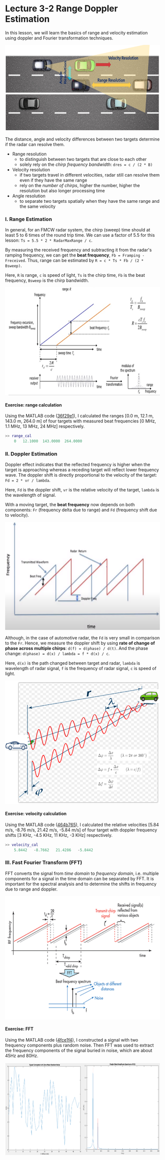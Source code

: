 # Lecture 3-2 Range Doppler Estimation

In this lesson, we will learn the basics of range and velocity estimation using doppler and Fourier transformation techniques.

<img src="media/radar-resolutions.png" width="600" height="280" />

The distance, angle and velocity differences between two targets determine if the radar can resolve them.

- Range resolution
    * to distinguish between two targets that are close to each other
    * solely rely on the *chirp frequency bandwidth*: `dres = c / (2 * B)`
- Velocity resolution
    * if two targets travel in different velocities, radar still can resolve them even if they have the same range
    * rely on the *number of chirps*, higher the number, higher the resolution but also longer processing time
- Angle resolution
    * to separate two targets spatially when they have the same range and the same velocity



### I. Range Estimation

In general, for an FMCW radar system, the chirp (sweep) time should at least 5 to 6 times of the round trip time. We can use a factor of 5.5 for this lesson: `Ts = 5.5 * 2 * RadarMaxRange / c`.

By measuring the received frequency and subtracting it from the radar's ramping frequency, we can get the **beat frequency**, `Fb = Framping - Freceived`. Thus, range can be estimated by `R = c * Ts * Fb / (2 * Bsweep)`.

Here, `R` is range, `c` is speed of light, `Ts` is the chirp time, `Fb` is the beat frequency, `Bsweep` is the chirp bandwidth.

<img src="media/range-estimation.png" width="800" height="350" />

#### Exercise: range calculation

Using the MATLAB code ([36f29e1](https://github.com/fanweng/Udacity-Sensor-Fusion-Nanodegree/commit/36f29e1b2bba07c4db245c82ca68925658e30bec)), I calculated the ranges [0.0 m, 12.1 m, 143.0 m, 264.0 m] of four targets with measured beat frequencies [0 MHz, 1.1 MHz, 13 MHz, 24 MHz] respectively.

```matlab
>> range_cal
    0   12.1000  143.0000  264.0000
```



### II. Doppler Estimation

Doppler effect indicates that the reflected frequency is higher when the target is approaching whereas a receding target will reflect lower frequency wave. The doppler shift is directly proportional to the velocity of the target: `Fd = 2 * vr / lambda`.

Here, `Fd` is the doppler shift, `vr` is the relative velocity of the target, `lambda` is the wavelength of signal.

With a moving target, the **beat frequency** now depends on both components: `Fr` (frequency delta due to range) and `Fd` (frequency shift due to velocity).

<img src="media/beat-freq-with-doppler-effect.png" width="600" height="350" />

Although, in the case of automotive radar, the `Fd` is very small in comparison to the `Fr`. Hence, we measure the doppler shift by using **rate of change of phase across multiple chirps**: `d(f) = d(phase) / d(t)`. And the phase change: `d(phase) = d(x) / lambda = f * d(x) / c`.

Here, `d(x)` is the path changed between target and radar, `lambda` is wavelength of radar signal, `f` is the frequency of radar signal, `c` is speed of light.

<img src="media/freq-shift-by-phase-change.png" width="600" height="400" />

#### Exercise: velocity calculation

Using the MATLAB code ([464b765](https://github.com/fanweng/Udacity-Sensor-Fusion-Nanodegree/commit/464b7652103bd285ccac7f8171e8d60975884075)), I calculated the relative velocities [5.84 m/s, -8.76 m/s, 21.42 m/s, -5.84 m/s] of four target with doppler frequency shifts [3 KHz, -4.5 KHz, 11 KHz, -3 KHz] respectively.

```matlab
>> velocity_cal
    5.8442   -8.7662   21.4286   -5.8442
```



### III. Fast Fourier Transform (FFT)

FFT converts the signal from *time domain* to *frequency domain*, i.e. multiple components for a signal in the time domain can be separated by FFT. It is important for the spectral analysis and to determine the shifts in frequency due to range and doppler.

<img src="media/fft.png" width="600" height="400" />

#### Exercise: FFT

Using the MATLAB code ([4fce1f4](https://github.com/fanweng/Udacity-Sensor-Fusion-Nanodegree/commit/4fce1f45d0f4523c8f8d659bd49d77079a11c485)), I constructed a signal with two frequency components plus random noise. Then FFT was used to extract the frequency components of the signal buried in noise, which are about 45Hz and 80Hz.

<img src="media/fft-exercise.png" width="800" height="300" />
